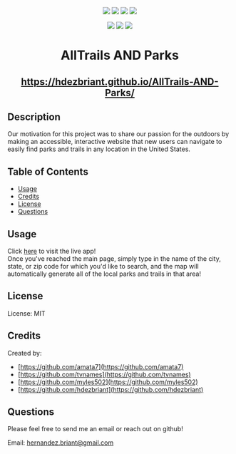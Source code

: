 <p align="center">
    <img src="https://img.shields.io/github/repo-size/hdezbriant/AllTrails-AND-Parks" />
    <img src="https://img.shields.io/github/languages/top/hdezbriant/AllTrails-AND-Parks"  />
    <img src="https://img.shields.io/github/issues/hdezbriant/AllTrails-AND-Parks" />
    <img src="https://img.shields.io/github/last-commit/hdezbriant/AllTrails-AND-Parks" />
</p>
  
<p align="center">
    <img src="https://img.shields.io/badge/Javascript-yellow" />
    <img src="https://img.shields.io/badge/jQuery-green" />
    <img src="https://img.shields.io/badge/license-MIT-blue" />
</p>

<h1 align="center">AllTrails AND Parks</h1>

<a href="https://hdezbriant.github.io/AllTrails-AND-Parks/"><h2 align="center">https://hdezbriant.github.io/AllTrails-AND-Parks/</h2></a>

## Description

Our motivation for this project was to share our passion for the outdoors by making an accessible, interactive website that new users can navigate to easily find parks and trails in any location in the United States.

## Table of Contents

- [Usage](#usage)
- [Credits](#credits)
- [License](#license)
- [Questions](#questions)

## Usage

Click <a href="https://hdezbriant.github.io/AllTrails-AND-Parks/">here</a> to visit the live app!  
Once you've reached the main page, simply type in the name of the city, state, or zip code for which you'd like to search, and the map will automatically generate all of the local parks and trails in that area!

## License

License: MIT

## Credits

Created by:

- [https://github.com/amata7](https://github.com/amata7)<br />
- [https://github.com/tvnames](https://github.com/tvnames)<br />
- [https://github.com/myles502](https://github.com/myles502)<br />
- [https://github.com/hdezbriant](https://github.com/hdezbriant)

## Questions

Please feel free to send me an email or reach out on github!

Email: [hernandez.briant@gmail.com](https://github.com/hernandez.briant@gmail.com)
